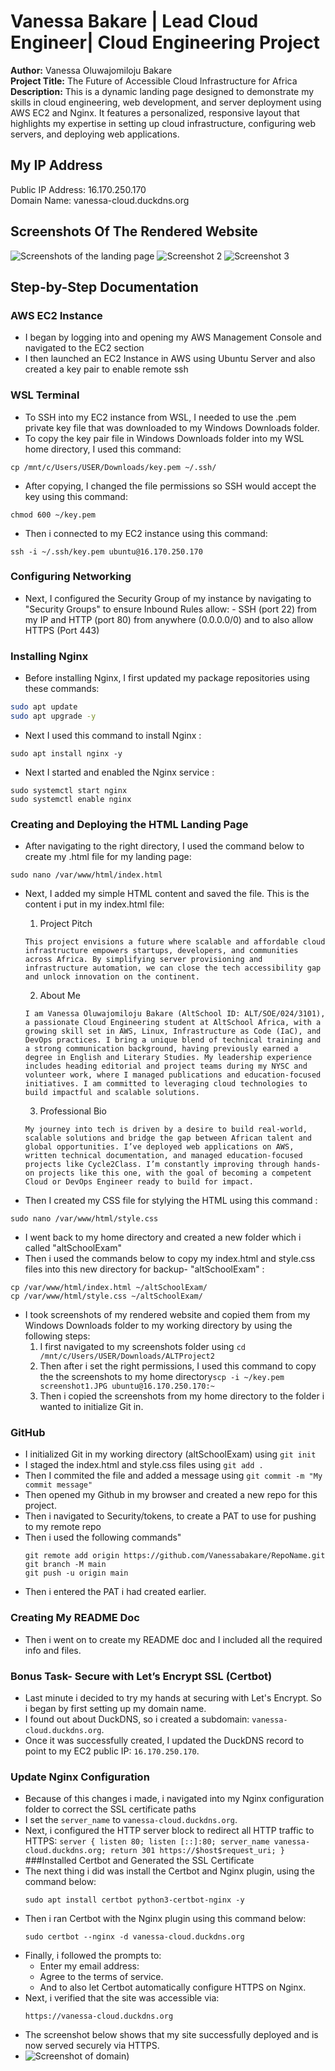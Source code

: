 # Vanessa Bakare | Lead Cloud Engineer| Cloud Engineering Project

**Author:** Vanessa Oluwajomiloju Bakare   
**Project Title:** The Future of Accessible Cloud Infrastructure for Africa  
**Description:** This is a dynamic landing page designed to demonstrate my skills in cloud engineering, web development, and server deployment using AWS EC2 and Nginx. It features a personalized, responsive layout that highlights my expertise in setting up cloud infrastructure, configuring web servers, and deploying web applications.

## My IP Address
Public IP Address: 16.170.250.170  
Domain Name: vanessa-cloud.duckdns.org

## Screenshots Of The Rendered Website
![Screenshots of the landing page](screenshot1.JPG)
![Screenshot 2](screenshot2.JPG)
![Screenshot 3](screenshot3.JPG)

## Step-by-Step Documentation  
### AWS EC2 Instance
- I began by logging into and opening my AWS Management Console and navigated to the EC2 section
- I then launched an EC2 Instance in AWS using Ubuntu Server and also created a key pair to enable remote ssh

### WSL Terminal
- To SSH into my EC2 instance from WSL, I needed to use the .pem private key file that was downloaded to my Windows Downloads folder.
- To copy the key pair file in Windows Downloads folder into my WSL home directory, I used this command:
```
cp /mnt/c/Users/USER/Downloads/key.pem ~/.ssh/
```
- After copying, I changed the file permissions so SSH would accept the key using this command:
```
chmod 600 ~/key.pem
```
- Then i connected to my EC2 instance using this command:
```
ssh -i ~/.ssh/key.pem ubuntu@16.170.250.170
```

### Configuring Networking
- Next, I configured the Security Group of my instance by navigating to "Security Groups" to ensure Inbound Rules allow: - SSH (port 22) from my IP and HTTP (port 80) from anywhere (0.0.0.0/0) and to also allow HTTPS (Port 443)
  

### Installing Nginx
- Before installing Nginx, I first updated my package repositories using these commands: 
```bash
sudo apt update
sudo apt upgrade -y
```
- Next I used this command to install Nginx :
```
sudo apt install nginx -y
```
- Next I started and enabled the Nginx service :
```
sudo systemctl start nginx
sudo systemctl enable nginx
```

### Creating and Deploying the HTML Landing Page
- After navigating to the right directory, I used the command below to create my .html file for my landing page:
```
sudo nano /var/www/html/index.html
```
- Next, I added my simple HTML content and saved the file. This is the content i put in my index.html file:
  
  1. Project Pitch
  ```
  This project envisions a future where scalable and affordable cloud infrastructure empowers startups, developers, and communities across Africa. By simplifying server provisioning and infrastructure automation, we can close the tech accessibility gap and unlock innovation on the continent.
  ```
  2. About Me
  ```
  I am Vanessa Oluwajomiloju Bakare (AltSchool ID: ALT/SOE/024/3101), a passionate Cloud Engineering student at AltSchool Africa, with a growing skill set in AWS, Linux, Infrastructure as Code (IaC), and DevOps practices. I bring a unique blend of technical training and a strong communication background, having previously earned a degree in English and Literary Studies. My leadership experience includes heading editorial and project teams during my NYSC and volunteer work, where I managed publications and education-focused initiatives. I am committed to leveraging cloud technologies to build impactful and scalable solutions.
  ```
  3. Professional Bio
  ```
  My journey into tech is driven by a desire to build real-world, scalable solutions and bridge the gap between African talent and global opportunities. I’ve deployed web applications on AWS, written technical documentation, and managed education-focused projects like Cycle2Class. I’m constantly improving through hands-on projects like this one, with the goal of becoming a competent Cloud or DevOps Engineer ready to build for impact.
  ```
  
- Then I created my CSS file for stylying the HTML using this command :
```
sudo nano /var/www/html/style.css
```
- I went back to my home directory and created a new folder which i called "altSchoolExam"
- Then i used the commands below to copy my index.html and style.css files into this new directory for backup- "altSchoolExam" :
```
cp /var/www/html/index.html ~/altSchoolExam/
cp /var/www/html/style.css ~/altSchoolExam/
```
- I took screenshots of my rendered website and copied them from my Windows Downloads folder to my working directory by using the following steps:
  1. I first navigated to my screenshots folder using `cd /mnt/c/Users/USER/Downloads/ALTProject2`
  2. Then after i set the right permissions, I used this command to copy the the screenshots to my home directory`scp -i ~/key.pem screenshot1.JPG ubuntu@16.170.250.170:~`
  3. Then i copied the screenshots from my home directory to the folder i wanted to initialize Git in.

  
### GitHub 
- I initialized Git in my working directory (altSchoolExam) using `git init`
- I staged the index.html and style.css files using `git add .`
- Then I commited the file and added a message using `git commit -m "My commit message"`
- Then opened my Github in my browser and created a new repo for this project.
- Then i navigated to Security/tokens, to create a PAT to use for pushing to my remote repo
- Then i used the following commands"
  ```
  git remote add origin https://github.com/Vanessabakare/RepoName.git
  git branch -M main
  git push -u origin main
  ```
- Then i entered the PAT i had created earlier.


### Creating My README Doc
- Then i went on to create my README doc and I included all the required info and files.

### Bonus Task-  Secure with Let’s Encrypt SSL (Certbot)
- Last minute i decided to try my hands at securing with Let's Encrypt. So i began by first setting up my domain name.
- I found out about DuckDNS, so i created a subdomain: `vanessa-cloud.duckdns.org`.
- Once it was successfully created, I updated the DuckDNS record to point to my EC2 public IP: `16.170.250.170`.

### Update Nginx Configuration
- Because of this changes i made, i navigated into my Nginx configuration folder to correct the SSL certificate paths
- I set the `server_name` to `vanessa-cloud.duckdns.org`.
- Next, i configured the HTTP server block to redirect all HTTP traffic to HTTPS:
       ```
       server {
           listen 80;
           listen [::]:80;
           server_name vanessa-cloud.duckdns.org;
           return 301 https://$host$request_uri;
       }
       ```
###Installed Certbot and Generated the SSL Certificate
- The next thing i did was install the Certbot and  Nginx plugin, using the command below:
     ```
     sudo apt install certbot python3-certbot-nginx -y
     ```
- Then i ran Certbot with the Nginx plugin using this command below:
     ```
     sudo certbot --nginx -d vanessa-cloud.duckdns.org
     ```
- Finally, i followed the prompts to:
     - Enter my email address: 
     - Agree to the terms of service.
     - And to also let Certbot automatically configure HTTPS on Nginx.
- Next, i verified that the site was accessible via:
     ```
     https://vanessa-cloud.duckdns.org
     ```
- The screenshot below shows that my site successfully deployed and is now served securely via HTTPS.
- ![Screenshot of domain](screenshot4.JPG))
